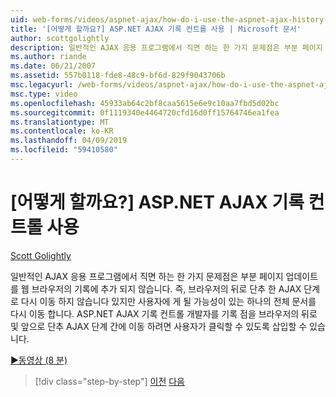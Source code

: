 ```yaml
---
uid: web-forms/videos/aspnet-ajax/how-do-i-use-the-aspnet-ajax-history-control
title: '[어떻게 할까요?] ASP.NET AJAX 기록 컨트롤 사용 | Microsoft 문서'
author: scottgolightly
description: 일반적인 AJAX 응용 프로그램에서 직면 하는 한 가지 문제점은 부분 페이지 업데이트를 웹 브라우저의 기록에 추가 되지 않습니다. 따라서 브라우저의 B....
ms.author: riande
ms.date: 06/21/2007
ms.assetid: 557b0118-fde8-48c9-bf6d-829f9043706b
msc.legacyurl: /web-forms/videos/aspnet-ajax/how-do-i-use-the-aspnet-ajax-history-control
msc.type: video
ms.openlocfilehash: 45933ab64c2bf8caa5615e6e9c10aa7fbd5d02bc
ms.sourcegitcommit: 0f1119340e4464720cfd16d0ff15764746ea1fea
ms.translationtype: MT
ms.contentlocale: ko-KR
ms.lasthandoff: 04/09/2019
ms.locfileid: "59410580"
---
```

# <a name="how-do-i-use-the-aspnet-ajax-history-control"></a>[어떻게 할까요?] ASP.NET AJAX 기록 컨트롤 사용

[Scott Golightly](https://github.com/scottgolightly)

일반적인 AJAX 응용 프로그램에서 직면 하는 한 가지 문제점은 부분 페이지 업데이트를 웹 브라우저의 기록에 추가 되지 않습니다. 즉, 브라우저의 뒤로 단추 한 AJAX 단계로 다시 이동 하지 않습니다 있지만 사용자에 게 될 가능성이 있는 하나의 전체 문서를 다시 이동 합니다. ASP.NET AJAX 기록 컨트롤 개발자를 기록 점을 브라우저의 뒤로 및 앞으로 단추 AJAX 단계 간에 이동 하려면 사용자가 클릭할 수 있도록 삽입할 수 있습니다.

[&#9654;동영상 (8 분)](https://channel9.msdn.com/Blogs/ASP-NET-Site-Videos/how-do-i-use-the-aspnet-ajax-history-control)

> [!div class="step-by-step"]
> [이전](how-do-i-use-the-aspnet-ajax-updateprogress-control.md)
> [다음](how-do-i-implement-the-ajax-after-processing-pattern.md)
